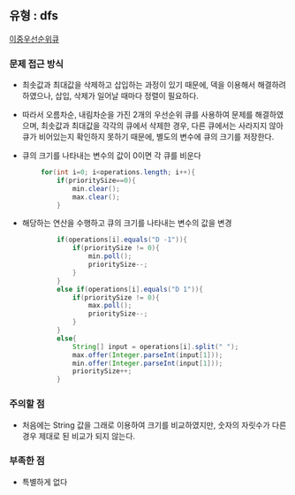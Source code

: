 ## 유형 : dfs
[이중우선순위큐](https://school.programmers.co.kr/learn/courses/30/lessons/42628)

### 문제 접근 방식
  - 최솟값과 최대값을 삭제하고 삽입하는 과정이 있기 때문에, 덱을 이용해서 해결하려 하였으나, 삽입, 삭제가 일어날 때마다 정렬이 필요하다.
  - 따라서 오름차순, 내림차순을 가진 2개의 우선순위 큐를 사용하여 문제를 해결하였으며, 최솟값과 최대값을 각각의 큐에서 삭제한 경우, 다른 큐에서는 사라지지 않아 큐가 비어있는지 확인하지 못하기 때문에, 별도의 변수에 큐의 크기를 저장한다.

  - 큐의 크기를 나타내는 변수의 값이 0이면 각 큐를 비운다
``` Java
        for(int i=0; i<operations.length; i++){
            if(prioritySize==0){
                min.clear();
                max.clear();
            }
```

  - 해당하는 연산을 수행하고 큐의 크기를 나타내는 변수의 값을 변경
``` Java
            if(operations[i].equals("D -1")){
                if(prioritySize != 0){
                    min.poll();
                    prioritySize--;
                }
            }
            else if(operations[i].equals("D 1")){
                if(prioritySize != 0){
                    max.poll();
                    prioritySize--;
                }
            }
            else{
                String[] input = operations[i].split(" ");
                max.offer(Integer.parseInt(input[1]));
                min.offer(Integer.parseInt(input[1]));
                prioritySize++;
            }
```

### 주의할 점
  - 처음에는 String 값을 그래로 이용하여 크기를 비교하였지만, 숫자의 자릿수가 다른 경우 제대로 된 비교가 되지 않는다.

### 부족한 점
  - 특별하게 없다
